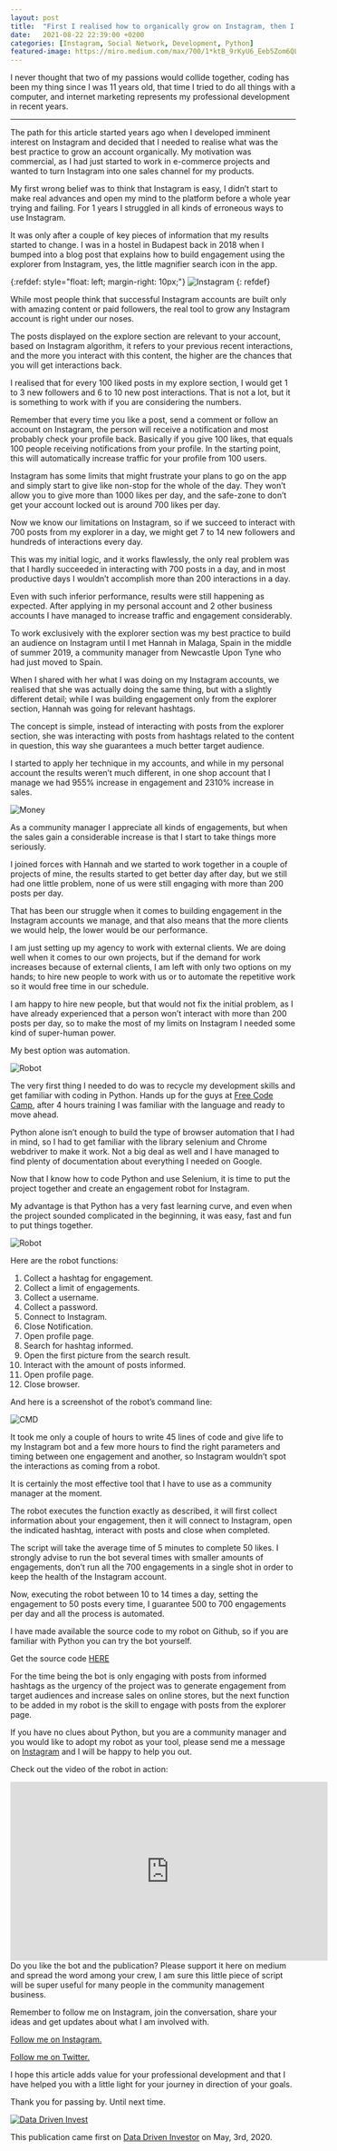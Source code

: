 ```yaml
---
layout: post
title:  "First I realised how to organically grow on Instagram, then I automated the process with Python."
date:   2021-08-22 22:39:00 +0200
categories: [Instagram, Social Network, Development, Python]
featured-image: https://miro.medium.com/max/700/1*ktB_9rKyU6_Eeb5Zom6QLg.jpeg
---
```

I never thought that two of my passions would collide together, coding has been my thing since I was 11 years old, that time I tried to do all things with a computer, and internet marketing represents my professional development in recent years.

<hr>

The path for this article started years ago when I developed imminent interest on Instagram and decided that I needed to realise what was the best practice to grow an account organically. My motivation was commercial, as I had just started to work in e-commerce projects and wanted to turn Instagram into one sales channel for my products.

My first wrong belief was to think that Instagram is easy, I didn’t start to make real advances and open my mind to the platform before a whole year trying and failing. For 1 years I struggled in all kinds of erroneous ways to use Instagram.

It was only after a couple of key pieces of information that my results started to change. I was in a hostel in Budapest back in 2018 when I bumped into a blog post that explains how to build engagement using the explorer from Instagram, yes, the little magnifier search icon in the app.

{:refdef: style="float: left; margin-right: 10px;"}
![Instagram](https://miro.medium.com/max/432/1*Igz14L-LtIhqe9vvWEBIJg.png)
{: refdef}

While most people think that successful Instagram accounts are built only with amazing content or paid followers, the real tool to grow any Instagram account is right under our noses.

The posts displayed on the explore section are relevant to your account, based on Instagram algorithm, it refers to your previous recent interactions, and the more you interact with this content, the higher are the chances that you will get interactions back.

I realised that for every 100 liked posts in my explore section, I would get 1 to 3 new followers and 6 to 10 new post interactions. That is not a lot, but it is something to work with if you are considering the numbers.

Remember that every time you like a post, send a comment or follow an account on Instagram, the person will receive a notification and most probably check your profile back. Basically if you give 100 likes, that equals 100 people receiving notifications from your profile. In the starting point, this will automatically increase traffic for your profile from 100 users.

Instagram has some limits that might frustrate your plans to go on the app and simply start to give like non-stop for the whole of the day. They won’t allow you to give more than 1000 likes per day, and the safe-zone to don’t get your account locked out is around 700 likes per day.

Now we know our limitations on Instagram, so if we succeed to interact with 700 posts from my explorer in a day, we might get 7 to 14 new followers and hundreds of interactions every day.

This was my initial logic, and it works flawlessly, the only real problem was that I hardly succeeded in interacting with 700 posts in a day, and in most productive days I wouldn’t accomplish more than 200 interactions in a day.

Even with such inferior performance, results were still happening as expected. After applying in my personal account and 2 other business accounts I have managed to increase traffic and engagement considerably.

To work exclusively with the explorer section was my best practice to build an audience on Instagram until I met Hannah in Malaga, Spain in the middle of summer 2019, a community manager from Newcastle Upon Tyne who had just moved to Spain.

When I shared with her what I was doing on my Instagram accounts, we realised that she was actually doing the same thing, but with a slightly different detail; while I was building engagement only from the explorer section, Hannah was going for relevant hashtags.

The concept is simple, instead of interacting with posts from the explorer section, she was interacting with posts from hashtags related to the content in question, this way she guarantees a much better target audience.

I started to apply her technique in my accounts, and while in my personal account the results weren’t much different, in one shop account that I manage we had 955% increase in engagement and 2310% increase in sales.

![Money](https://miro.medium.com/max/2400/1*VQNxso5IKAD_tLZUR58F-Q.jpeg)

As a community manager I appreciate all kinds of engagements, but when the sales gain a considerable increase is that I start to take things more seriously.

I joined forces with Hannah and we started to work together in a couple of projects of mine, the results started to get better day after day, but we still had one little problem, none of us were still engaging with more than 200 posts per day.

That has been our struggle when it comes to building engagement in the Instagram accounts we manage, and that also means that the more clients we would help, the lower would be our performance.

I am just setting up my agency to work with external clients. We are doing well when it comes to our own projects, but if the demand for work increases because of external clients, I am left with only two options on my hands; to hire new people to work with us or to automate the repetitive work so it would free time in our schedule.

I am happy to hire new people, but that would not fix the initial problem, as I have already experienced that a person won’t interact with more than 200 posts per day, so to make the most of my limits on Instagram I needed some kind of super-human power.

My best option was automation.

![Robot](https://miro.medium.com/max/700/1*pxdLHNvFT6OMb_ayqhxkGg.jpeg)

The very first thing I needed to do was to recycle my development skills and get familiar with coding in Python. Hands up for the guys at [Free Code Camp](https://www.freecodecamp.org/), after 4 hours training I was familiar with the language and ready to move ahead.

Python alone isn’t enough to build the type of browser automation that I had in mind, so I had to get familiar with the library selenium and Chrome webdriver to make it work. Not a big deal as well and I have managed to find plenty of documentation about everything I needed on Google.

Now that I know how to code Python and use Selenium, it is time to put the project together and create an engagement robot for Instagram.

My advantage is that Python has a very fast learning curve, and even when the project sounded complicated in the beginning, it was easy, fast and fun to put things together.

![Robot](https://miro.medium.com/max/2400/1*82pedrUzDU90Ci7WqPbsKA.png)

Here are the robot functions:

1. Collect a hashtag for engagement.
2. Collect a limit of engagements.
3. Collect a username.
4. Collect a password.
5. Connect to Instagram.
6. Close Notification.
7. Open profile page.
8. Search for hashtag informed.
9. Open the first picture from the search result.
10. Interact with the amount of posts informed.
11. Open profile page.
12. Close browser.

And here is a screenshot of the robot’s command line:

![CMD](https://miro.medium.com/max/2400/1*_cLPy453z7dO8HhWKXASkw.png)

It took me only a couple of hours to write 45 lines of code and give life to my Instagram bot and a few more hours to find the right parameters and timing between one engagement and another, so Instagram wouldn’t spot the interactions as coming from a robot.

It is certainly the most effective tool that I have to use as a community manager at the moment.

The robot executes the function exactly as described, it will first collect information about your engagement, then it will connect to Instagram, open the indicated hashtag, interact with posts and close when completed.

The script will take the average time of 5 minutes to complete 50 likes. I strongly advise to run the bot several times with smaller amounts of engagements, don’t run all the 700 engagements in a single shot in order to keep the health of the Instagram account.

Now, executing the robot between 10 to 14 times a day, setting the engagement to 50 posts every time, I guarantee 500 to 700 engagements per day and all the process is automated.

I have made available the source code to my robot on Github, so if you are familiar with Python you can try the bot yourself.

Get the source code [HERE](https://github.com/wellyington/maia-instagram-bot)

For the time being the bot is only engaging with posts from informed hashtags as the urgency of the project was to generate engagement from target audiences and increase sales on online stores, but the next function to be added in my robot is the skill to engage with posts from the explorer page.

If you have no clues about Python, but you are a community manager and you would like to adopt my robot as your tool, please send me a message on [Instagram](https://instagram.com/wellyington/) and I will be happy to help you out.

Check out the video of the robot in action:
<center>
<iframe width="560" height="315" src="https://www.youtube.com/embed/vvYO4hLLv8A" title="YouTube video player" frameborder="0" allow="accelerometer; autoplay; clipboard-write; encrypted-media; gyroscope; picture-in-picture" allowfullscreen></iframe>
</center>
Do you like the bot and the publication? Please support it here on medium and spread the word among your crew, I am sure this little piece of script will be super useful for many people in the community management business.

Remember to follow me on Instagram, join the conversation, share your ideas and get updates about what I am involved with.

[Follow me on Instagram.](https://instagram.com/wellyington)

[Follow me on Twitter.](https://twitter.com/wellyington)

I hope this article adds value for your professional development and that I have helped you with a little light for your journey in direction of your goals.

Thank you for passing by. Until next time.

[![Data Driven Invest](https://ucarecdn.com/4c04fcf1-36e6-49a9-b2fb-9a82886af1a1/DataDrivenInvestor2.png)](https://medium.datadriveninvestor.com/first-i-realised-how-to-organically-grow-on-instagram-then-i-automated-the-process-with-python-2a46ccd33abe)

This publication came first on [Data Driven Investor](https://medium.datadriveninvestor.com/first-i-realised-how-to-organically-grow-on-instagram-then-i-automated-the-process-with-python-2a46ccd33abe) on May, 3rd, 2020.